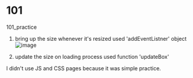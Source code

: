 # 101
 101_practice
 1. bring up the size whenever it's resized
 used 'addEventListner' object 
![image](https://user-images.githubusercontent.com/110333484/231063807-1c857348-a0fb-4e8e-82bc-a3d8779193bb.png)

2. update the size on loading process
used function 'updateBox' 

I didn't use JS and CSS pages because it was simple practice.
